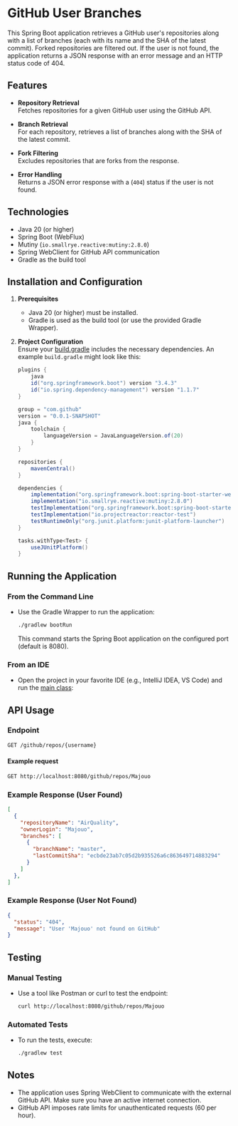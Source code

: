# GitHub User Branches

This Spring Boot application retrieves a GitHub user's repositories along with a list of branches (each with its name and the SHA of the latest commit). Forked repositories are filtered out. If the user is not found, the application returns a JSON response with an error message and an HTTP status code of 404.

## Features

- **Repository Retrieval**  
  Fetches repositories for a given GitHub user using the GitHub API.

- **Branch Retrieval**  
  For each repository, retrieves a list of branches along with the SHA of the latest commit.

- **Fork Filtering**  
  Excludes repositories that are forks from the response.

- **Error Handling**  
  Returns a JSON error response with a (`404`) status if the user is not found.

## Technologies

- Java 20 (or higher)
- Spring Boot (WebFlux)
- Mutiny (`io.smallrye.reactive:mutiny:2.8.0`)
- Spring WebClient for GitHub API communication
- Gradle as the build tool


## Installation and Configuration

1. **Prerequisites**
    - Java 20 (or higher) must be installed.
    - Gradle is used as the build tool (or use the provided Gradle Wrapper).

2. **Project Configuration**  
   Ensure your [build.gradle](build.gradle.kts) includes the necessary dependencies. An example `build.gradle` might look like this:

   ```gradle
   plugins {
       java
       id("org.springframework.boot") version "3.4.3"
       id("io.spring.dependency-management") version "1.1.7"
   }

   group = "com.github"
   version = "0.0.1-SNAPSHOT"
   java {
       toolchain {
           languageVersion = JavaLanguageVersion.of(20)
       }
   }

   repositories {
       mavenCentral()
   }

   dependencies {
       implementation("org.springframework.boot:spring-boot-starter-webflux")
       implementation("io.smallrye.reactive:mutiny:2.8.0")
       testImplementation("org.springframework.boot:spring-boot-starter-test")
       testImplementation("io.projectreactor:reactor-test")
       testRuntimeOnly("org.junit.platform:junit-platform-launcher")
   }

   tasks.withType<Test> {
       useJUnitPlatform()
   }
## Running the Application

### From the Command Line
- Use the Gradle Wrapper to run the application:
    ``` bash
    ./gradlew bootRun
    ```
    This command starts the Spring Boot application on the configured port (default is 8080).
### From an IDE
- Open the project in your favorite IDE (e.g., IntelliJ IDEA, VS Code) and run the [main class](src/main/java/com/github/GitHubUserBranchesApplication.java):
## API Usage
### Endpoint
``` bash
GET /github/repos/{username}
```
#### Example request
``` bash
GET http://localhost:8080/github/repos/Majouo
```
### Example Response (User Found)
``` json
[
  {
    "repositoryName": "AirQuality",
    "ownerLogin": "Majouo",
    "branches": [
      {
        "branchName": "master",
        "lastCommitSha": "ecbde23ab7c05d2b935526a6c863649714883294"
      }
    ]
  },
]
```
### Example Response (User Not Found)
``` json
{
  "status": "404",
  "message": "User 'Majouo' not found on GitHub"
}
```
## Testing

### Manual Testing
- Use a tool like Postman or curl to test the endpoint:
    ``` bash
    curl http://localhost:8080/github/repos/Majouo
    ``` 
### Automated Tests
- To run the tests, execute:
    ``` bash
    ./gradlew test
    ```
## Notes
- The application uses Spring WebClient to communicate with the external GitHub API. Make sure you have an active internet connection.
- GitHub API imposes rate limits for unauthenticated requests (60 per hour).

